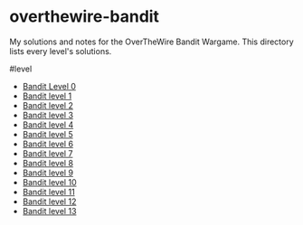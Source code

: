# overthewire-bandit
My solutions and notes for the OverTheWire Bandit Wargame.
This directory lists every level's solutions.

#level
* [Bandit Level 0](level0/readme.md)
* [Bandit level 1](level1/readme.md)
* [Bandit level 2](level2/readme.md)
* [Bandit level 3](level3/readme.md)
* [Bandit level 4](level4/readme.md)
* [Bandit level 5](level5/readme.md)
* [Bandit level 6](level6/readme.md)
* [Bandit level 7](level7/readme.md)
* [Bandit level 8](level8/readme.md)
* [Bandit level 9](level9/readme.md)
* [Bandit level 10](level10/readme.md)
* [Bandit level 11](level11/readme.md)
* [Bandit level 12](level12/readme.md)
* [Bandit level 13](level13/readme.md)

